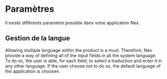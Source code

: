 # Paramètres

Il existe différents paramètre possible dans votre application Nex.

## Gestion de la langue

Allowing multiple language within the product is a must. Therefore, Nex provide a way of defining all of the input fields in all the system language. To do so, the user is able, for each field, to select a traduction and enter it in any other language. If the user choose not to do so, the default language of the application is choosen.

